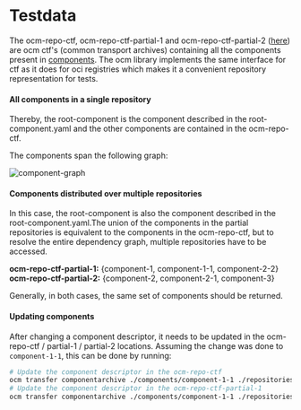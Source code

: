 # Testdata

The ocm-repo-ctf, ocm-repo-ctf-partial-1 and ocm-repo-ctf-partial-2 ([here](./repositories)) are ocm ctf's (common 
transport archives) containing all the components present in [components](./components). The ocm library implements the 
same interface for ctf as it does for oci registries which makes it a convenient repository representation for tests.

#### All components in a single repository
Thereby, the root-component is the component described in the root-component.yaml and the other components are contained
in the ocm-repo-ctf.

The components span the following graph:

![component-graph](graph.png)

#### Components distributed over multiple repositories
In this case, the root-component is also the component described in the root-component.yaml.The union of the 
components in the partial repositories is equivalent to the components in the ocm-repo-ctf, but to resolve the entire 
dependency graph, multiple repositories have to be accessed.

**ocm-repo-ctf-partial-1:** {component-1, component-1-1, component-2-2}  
**ocm-repo-ctf-partial-2:** {component-2, component-2-1, component-3}

Generally, in both cases, the same set of components should be returned.

#### Updating components

After changing a component descriptor, it needs to be updated in the ocm-repo-ctf / partial-1 / partial-2 locations. 
Assuming the change was done to `component-1-1`, this can be done by running:

```bash
# Update the component descriptor in the ocm-repo-ctf
ocm transfer componentarchive ./components/component-1-1 ./repositories/ocm-repo-ctf --enforce
# Update the component descriptor in the ocm-repo-ctf-partial-1
ocm transfer componentarchive ./components/component-1-1 ./repositories/ocm-repo-ctf-partial-1 --enforce
```
